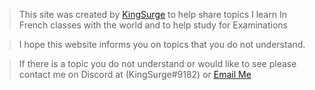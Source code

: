 > This site was created by [KingSurge](https://github.com/King-Surge) to help share topics I learn In French classes with the world and to help study for Examinations

> I hope this website informs you on topics that you do  not understand.

> If there is a topic you do not understand or would like to see please contact me on Discord at (KingSurge#9182) or [Email Me](kingsurge001@gmail.com)
